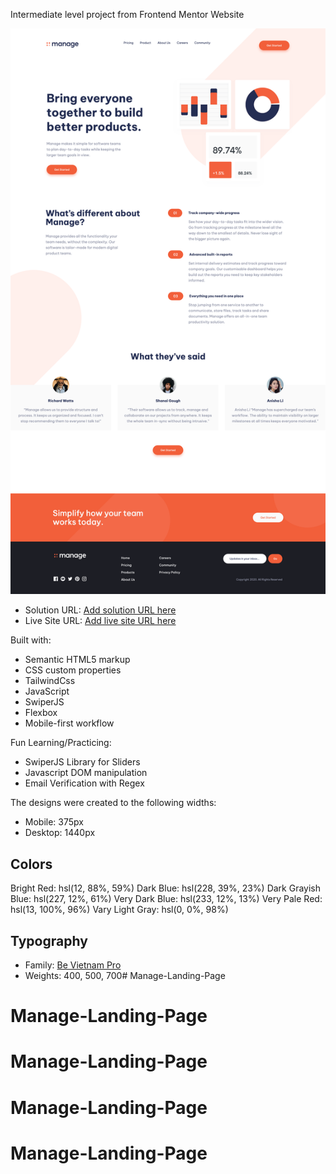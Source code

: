 Intermediate level project from Frontend Mentor Website

![](images/webpagemade.png)

- Solution URL: [Add solution URL here](https://your-solution-url.com)
- Live Site URL: [Add live site URL here](https://your-live-site-url.com)

Built with:
- Semantic HTML5 markup
- CSS custom properties
- TailwindCss
- JavaScript
- SwiperJS
- Flexbox
- Mobile-first workflow

Fun Learning/Practicing: 
- SwiperJS Library for Sliders
- Javascript DOM manipulation
- Email Verification with Regex

The designs were created to the following widths:

- Mobile: 375px
- Desktop: 1440px

## Colors
Bright Red: hsl(12, 88%, 59%)
Dark Blue: hsl(228, 39%, 23%)
Dark Grayish Blue: hsl(227, 12%, 61%)
Very Dark Blue: hsl(233, 12%, 13%)
Very Pale Red: hsl(13, 100%, 96%)
Vary Light Gray: hsl(0, 0%, 98%)

## Typography
- Family: [Be Vietnam Pro](https://fonts.google.com/specimen/Be+Vietnam+Pro)
- Weights: 400, 500, 700# Manage-Landing-Page
# Manage-Landing-Page
# Manage-Landing-Page
# Manage-Landing-Page
# Manage-Landing-Page
